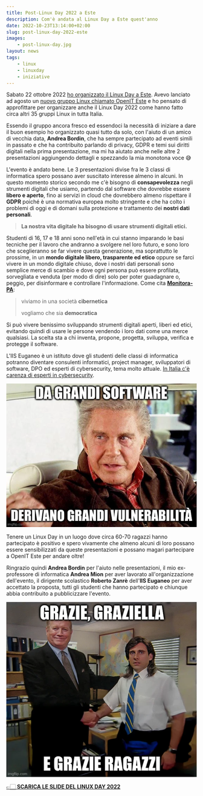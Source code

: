 ```yaml
---
title: Post-Linux Day 2022 a Este
description: Com'è andata al Linux Day a Este quest'anno
date: 2022-10-23T13:14:00+02:00
slug: post-linux-day-2022-este
images:
    - post-linux-day.jpg
layout: news
tags:
    - linux
    - linuxday
    - iniziative
---
```


Sabato 22 ottobre 2022 [ho organizzato il Linux Day a Este](news/linux-day-2022-este). Avevo lanciato ad agosto un [nuovo gruppo Linux chiamato OpenIT Este](nuovo-gruppo-linux-e-iniziative) e ho pensato di approfittare per organizzare anche il Linux Day 2022 come hanno fatto circa altri 35 gruppi Linux in tutta Italia.

Essendo il gruppo ancora fresco ed essendoci la necessità di iniziare a dare il buon esempio ho organizzato quasi tutto da solo, con l'aiuto di un amico di vecchia data, **Andrea Bordin**, che ha sempre partecipato ad eventi simili in passato e che ha contribuito parlando di privacy, GDPR e temi sui diritti digitali nella prima presentazione, ma mi ha aiutato anche nelle altre 2 presentazioni aggiungendo dettagli e spezzando la mia monotona voce 😅

L'evento è andato bene. Le 3 presentazioni divise fra le 3 classi di informatica spero possano aver suscitato interesse almeno in alcuni. In questo momento storico secondo me c'è bisogno di **consapevolezza** negli strumenti digitali che usiamo, partendo dal software che dovrebbe essere **libero e aperto**, fino ai servizi in cloud che dovrebbero almeno rispettare il **GDPR** poiché è una normativa europea molto stringente e che ha colto i problemi di oggi e di domani sulla protezione e trattamento dei **nostri dati personali**.

> **La nostra vita digitale ha bisogno di usare strumenti digitali etici.**

Studenti di 16, 17 e 18 anni sono nell'età in cui stanno imparando le basi tecniche per il lavoro che andranno a svolgere nel loro futuro, e sono loro che sceglieranno se far vivere questa generazione, ma soprattutto le prossime, in un **mondo digitale libero, trasparente ed etico** oppure se farci vivere in un mondo digitale chiuso, dove i nostri dati personali sono semplice merce di scambio e dove ogni persona può essere profilata, sorvegliata e venduta (per modo di dire) solo per poter guadagnare o, peggio, per disinformare e controllare l'informazione. Come cita [**Monitora-PA**](https://monitora-pa.it/):

> viviamo in una società **cibernetica**
> 
> vogliamo che sia **democratica**

Si può vivere benissimo sviluppando strumenti digitali aperti, liberi ed etici, evitando quindi di usare le persone vendendo i loro dati come una merce qualsiasi. La scelta sta a chi inventa, propone, progetta, sviluppa, verifica e protegge il software.

L'IIS Euganeo è un istituto dove gli studenti delle classi di informatica potranno diventare consulenti informatici, project manager, sviluppatori di software, DPO ed esperti di cybersecurity, tema molto attuale. [In Italia c'è carenza di esperti in cybersecurity](https://www.guerredirete.it/cybersicurezza-italia-perche-non-si-trovano-candidati/).

![Grandi responsabilità!](grandi-responsabilita.webp)


Tenere un Linux Day in un luogo dove circa 60-70 ragazzi hanno partecipato è positivo e spero vivamente che almeno alcuni di loro possano essere sensibilizzati da queste presentazioni e possano magari partecipare a OpenIT Este per andare oltre!

Ringrazio quindi **Andrea Bordin** per l'aiuto nelle presentazioni, il mio ex-professore di informatica **Andrea Mion** per aver lavorato all'organizzazione dell'evento, il dirigente scolastico **Roberto Zanrè** dell'**IIS Euganeo** per aver accettato la proposta, tutti gli studenti che hanno partecipato e chiunque abbia contribuito a pubblicizzare l'evento.

![Grazie](grazie.webp)


[👉🏻 **SCARICA LE SLIDE DEL LINUX DAY 2022**](https://codeberg.org/loviuz/Presentazioni/src/branch/main/Linux%20Day%202022)
